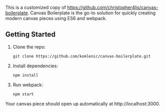 This is a customized copy of https://github.com/christopher4lis/canvas-boilerplate. 
Canvas Boilerplate is the go-to solution for quickly creating modern canvas pieces using ES6 and webpack.

## Getting Started

1.  Clone the repo:

        git clone https://github.com/komlenic/canvas-boilerplate.git

2.  Install dependencies:

        npm install

3.  Run webpack:

        npm start

Your canvas piece should open up automatically at http://localhost:3000.
